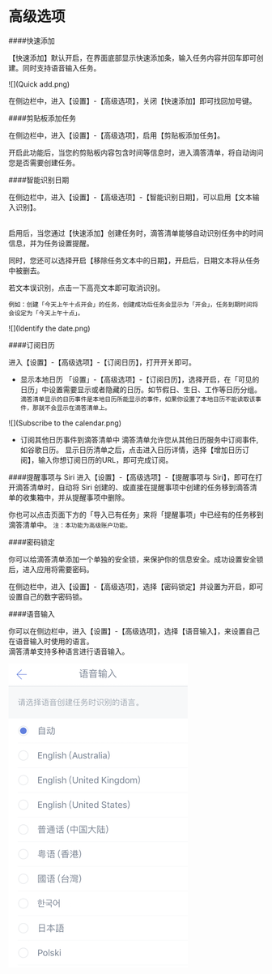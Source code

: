 # 高级选项

####快速添加

【快速添加】默认开启，在界面底部显示快速添加条，输入任务内容并回车即可创建。同时支持语音输入任务。

![](Quick add.png)

在侧边栏中，进入【设置】-【高级选项】，关闭【快速添加】即可找回加号键。

####剪贴板添加任务

在侧边栏中，进入【设置】-【高级选项】，启用【剪贴板添加任务】。

开启此功能后，当您的剪贴板内容包含时间等信息时，进入滴答清单，将自动询问您是否需要创建任务。


####智能识别日期

在侧边栏中，进入【设置】-【高级选项】-【智能识别日期】，可以启用【文本输入识别】。

<br>启用后，当您通过【快速添加】创建任务时，滴答清单能够自动识别任务中的时间信息，并为任务设置提醒。

同时，您还可以选择开启【移除任务文本中的日期】，开启后，日期文本将从任务中被删去。

若文本误识别，点击一下高亮文本即可取消识别。

`例如：创建「今天上午十点开会」的任务，创建成功后任务会显示为「开会」，任务到期时间将会设定为「今天上午十点」。`

![](Identify the date.png)

####订阅日历

进入【设置】-【高级选项】-【订阅日历】，打开开关即可。


* 显示本地日历
「设置」-【高级选项】-【订阅日历】，选择开启，在「可见的日历」中设置需要显示或者隐藏的日历。如节假日、生日、工作等日历分组。
<br >`滴答清单显示的日历事件是本地日历所能显示的事件，如果你设置了本地日历不能读取该事件，那就不会显示在滴答清单上。`

![](Subscribe to the calendar.png)

* 订阅其他日历事件到滴答清单中
滴答清单允许您从其他日历服务中订阅事件,如谷歌日历。
显示日历清单之后，点击进入日历详情，选择【增加日历订阅】，输入你想订阅日历的URL，即可完成订阅。


####提醒事项与 Siri 
进入【设置】-【高级选项】-【提醒事项与 Siri】，即可在打开滴答清单时，自动将 Siri 创建的、或直接在提醒事项中创建的任务移到滴答清单的收集箱中，并从提醒事项中删除。  

你也可以点击页面下方的「导入已有任务」来将「提醒事项」中已经有的任务移到滴答清单中。
`注：本功能为高级账户功能。`

####密码锁定

你可以给滴答清单添加一个单独的安全锁，来保护你的信息安全。成功设置安全锁后，进入应用将需要密码。

在侧边栏中，进入【设置】-【高级选项】，选择【密码锁定】并设置为开启，即可设置自己的数字密码锁。

####语音输入

你可以在侧边栏中，进入【设置】-【高级选项】，选择【语音输入】，来设置自己在语音输入时使用的语言。  
滴答清单支持多种语言进行语音输入。

![](Language.png)